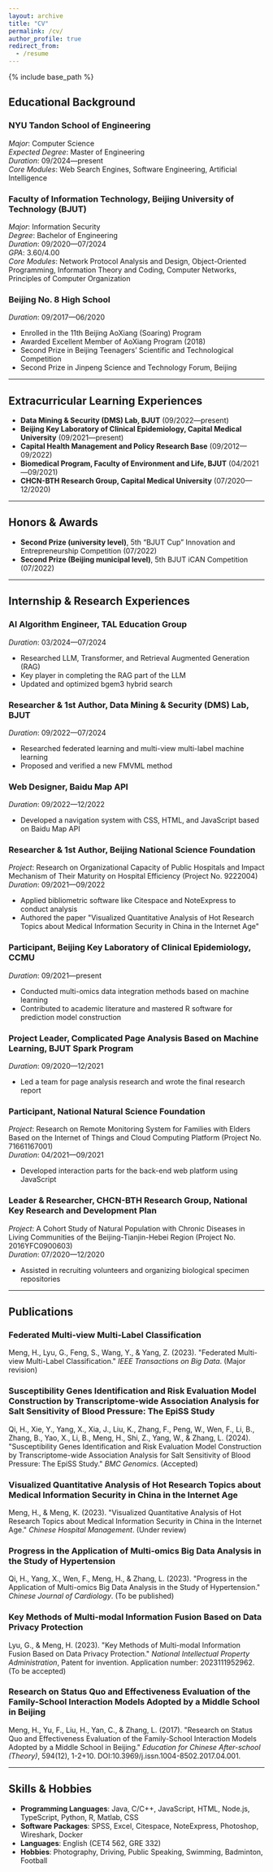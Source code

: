 ```yaml
---
layout: archive
title: "CV"
permalink: /cv/
author_profile: true
redirect_from:
  - /resume
---
```


{% include base_path %}

## Educational Background

### NYU Tandon School of Engineering  
*Major*: Computer Science  
*Expected Degree*: Master of Engineering  
*Duration*: 09/2024—present  
*Core Modules*: Web Search Engines, Software Engineering, Artificial Intelligence  

### Faculty of Information Technology, Beijing University of Technology (BJUT)  
*Major*: Information Security  
*Degree*: Bachelor of Engineering  
*Duration*: 09/2020—07/2024  
*GPA*: 3.60/4.00  
*Core Modules*: Network Protocol Analysis and Design, Object-Oriented Programming, Information Theory and Coding, Computer Networks, Principles of Computer Organization  

### Beijing No. 8 High School  
*Duration*: 09/2017—06/2020  
- Enrolled in the 11th Beijing AoXiang (Soaring) Program
- Awarded Excellent Member of AoXiang Program (2018)
- Second Prize in Beijing Teenagers’ Scientific and Technological Competition
- Second Prize in Jinpeng Science and Technology Forum, Beijing  

---

## Extracurricular Learning Experiences
- **Data Mining & Security (DMS) Lab, BJUT** (09/2022—present)  
- **Beijing Key Laboratory of Clinical Epidemiology, Capital Medical University** (09/2021—present)  
- **Capital Health Management and Policy Research Base** (09/2012—09/2022)  
- **Biomedical Program, Faculty of Environment and Life, BJUT** (04/2021—09/2021)  
- **CHCN-BTH Research Group, Capital Medical University** (07/2020—12/2020)  

---

## Honors & Awards

- **Second Prize (university level)**, 5th “BJUT Cup” Innovation and Entrepreneurship Competition (07/2022)
- **Second Prize (Beijing municipal level)**, 5th BJUT iCAN Competition (07/2022)

---

## Internship & Research Experiences

### **AI Algorithm Engineer**, TAL Education Group  
*Duration*: 03/2024—07/2024  
- Researched LLM, Transformer, and Retrieval Augmented Generation (RAG)
- Key player in completing the RAG part of the LLM
- Updated and optimized bgem3 hybrid search

### **Researcher & 1st Author**, Data Mining & Security (DMS) Lab, BJUT  
*Duration*: 09/2022—07/2024  
- Researched federated learning and multi-view multi-label machine learning
- Proposed and verified a new FMVML method

### **Web Designer**, Baidu Map API  
*Duration*: 09/2022—12/2022  
- Developed a navigation system with CSS, HTML, and JavaScript based on Baidu Map API

### **Researcher & 1st Author**, Beijing National Science Foundation  
*Project*: Research on Organizational Capacity of Public Hospitals and Impact Mechanism of Their Maturity on Hospital Efficiency (Project No. 9222004)  
*Duration*: 09/2021—09/2022  
- Applied bibliometric software like Citespace and NoteExpress to conduct analysis
- Authored the paper "Visualized Quantitative Analysis of Hot Research Topics about Medical Information Security in China in the Internet Age"

### **Participant**, Beijing Key Laboratory of Clinical Epidemiology, CCMU  
*Duration*: 09/2021—present  
- Conducted multi-omics data integration methods based on machine learning
- Contributed to academic literature and mastered R software for prediction model construction

### **Project Leader**, Complicated Page Analysis Based on Machine Learning, BJUT Spark Program  
*Duration*: 09/2020—12/2021  
- Led a team for page analysis research and wrote the final research report

### **Participant**, National Natural Science Foundation  
*Project*: Research on Remote Monitoring System for Families with Elders Based on the Internet of Things and Cloud Computing Platform (Project No. 71661167001)  
*Duration*: 04/2021—09/2021  
- Developed interaction parts for the back-end web platform using JavaScript

### **Leader & Researcher**, CHCN-BTH Research Group, National Key Research and Development Plan  
*Project*: A Cohort Study of Natural Population with Chronic Diseases in Living Communities of the Beijing-Tianjin-Hebei Region (Project No. 2016YFC0900603)  
*Duration*: 07/2020—12/2020  
- Assisted in recruiting volunteers and organizing biological specimen repositories

---

## Publications

### **Federated Multi-view Multi-Label Classification**  
Meng, H., Lyu, G., Feng, S., Wang, Y., & Yang, Z. (2023). "Federated Multi-view Multi-Label Classification." *IEEE Transactions on Big Data*. (Major revision)

### **Susceptibility Genes Identification and Risk Evaluation Model Construction by Transcriptome-wide Association Analysis for Salt Sensitivity of Blood Pressure: The EpiSS Study**  
Qi, H., Xie, Y., Yang, X., Xia, J., Liu, K., Zhang, F., Peng, W., Wen, F., Li, B., Zhang, B., Yao, X., Li, B., Meng, H., Shi, Z., Yang, W., & Zhang, L. (2024). "Susceptibility Genes Identification and Risk Evaluation Model Construction by Transcriptome-wide Association Analysis for Salt Sensitivity of Blood Pressure: The EpiSS Study." *BMC Genomics*. (Accepted)

### **Visualized Quantitative Analysis of Hot Research Topics about Medical Information Security in China in the Internet Age**  
Meng, H., & Meng, K. (2023). "Visualized Quantitative Analysis of Hot Research Topics about Medical Information Security in China in the Internet Age." *Chinese Hospital Management*. (Under review)

### **Progress in the Application of Multi-omics Big Data Analysis in the Study of Hypertension**  
Qi, H., Yang, X., Wen, F., Meng, H., & Zhang, L. (2023). "Progress in the Application of Multi-omics Big Data Analysis in the Study of Hypertension." *Chinese Journal of Cardiology*. (To be published)

### **Key Methods of Multi-modal Information Fusion Based on Data Privacy Protection**  
Lyu, G., & Meng, H. (2023). "Key Methods of Multi-modal Information Fusion Based on Data Privacy Protection." *National Intellectual Property Administration*, Patent for invention. Application number: 2023111952962. (To be accepted)

### **Research on Status Quo and Effectiveness Evaluation of the Family-School Interaction Models Adopted by a Middle School in Beijing**  
Meng, H., Yu, F., Liu, H., Yan, C., & Zhang, L. (2017). "Research on Status Quo and Effectiveness Evaluation of the Family-School Interaction Models Adopted by a Middle School in Beijing." *Education for Chinese After-school (Theory)*, 594(12), 1-2+10. DOI:10.3969/j.issn.1004-8502.2017.04.001.

---

## Skills & Hobbies

- **Programming Languages**: Java, C/C++, JavaScript, HTML, Node.js, TypeScript, Python, R, Matlab, CSS  
- **Software Packages**: SPSS, Excel, Citespace, NoteExpress, Photoshop, Wireshark, Docker  
- **Languages**: English (CET4 562, GRE 332)  
- **Hobbies**: Photography, Driving, Public Speaking, Swimming, Badminton, Football  
